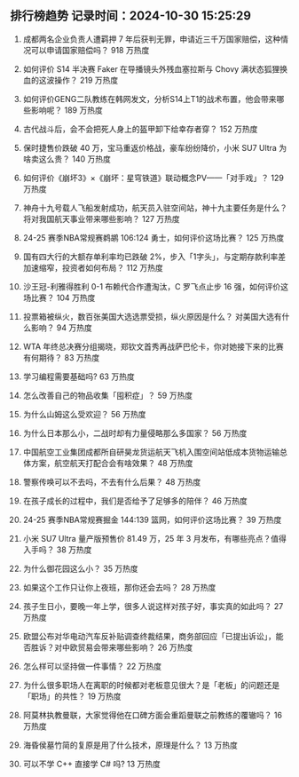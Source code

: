 
## 排行榜趋势 记录时间：2024-10-30 15:25:29
  
  1. 成都两名企业负责人遭羁押 7 年后获判无罪，申请近三千万国家赔偿，这种情况可以申请国家赔偿吗？ 918 万热度
    
  2. 如何评价 S14 半决赛 Faker 在导播镜头外残血塞拉斯与 Chovy 满状态狐狸换血的这波操作？ 219 万热度
    
  3. 如何评价GENG二队教练在韩网发文，分析S14上T1的战术布置，他会带来哪些影响呢？ 189 万热度
    
  4. 古代战斗后，会不会把死人身上的盔甲卸下给幸存者穿？ 152 万热度
    
  5. 保时捷售价跌破 40 万，宝马重返价格战，豪车纷纷降价，小米 SU7 Ultra 为啥卖这么贵？ 140 万热度
    
  6. 如何评价《崩坏3》×《崩坏：星穹铁道》联动概念PV——「对手戏」？ 129 万热度
    
  7. 神舟十九号载人飞船发射成功，航天员入驻空间站，神十九主要任务是什么？将对我国航天事业带来哪些影响？ 127 万热度
    
  8. 24-25 赛季NBA常规赛鹈鹕 106:124 勇士，如何评价这场比赛？ 125 万热度
    
  9. 国有四大行的大额存单利率均已跌破 2%，步入「1字头」，与定期存款利率差加速缩窄，投资者如何布局？ 112 万热度
    
  10. 沙王冠-利雅得胜利 0-1 布赖代合作遭淘汰，C 罗飞点止步 16 强，如何评价这场比赛？ 104 万热度
    
  11. 投票箱被纵火，数百张美国大选选票受损，纵火原因是什么？ 对美国大选有什么影响？ 94 万热度
    
  12. WTA 年终总决赛分组揭晓，郑钦文首秀再战萨巴伦卡，你对她接下来的比赛有何期待？ 83 万热度
    
  13. 学习编程需要基础吗? 63 万热度
    
  14. 怎么改善自己的物品收集「囤积症」？ 59 万热度
    
  15. 为什么山姆这么受欢迎？ 56 万热度
    
  16. 为什么日本那么小，二战时却有力量侵略那么多国家？ 56 万热度
    
  17. 中国航空工业集团成都所自研昊龙货运航天飞机入围空间站低成本货物运输总体方案，航空航天打配合会有啥效果？ 48 万热度
    
  18. 警察传唤可以不去吗，不去有什么后果？ 48 万热度
    
  19. 在孩子成长的过程中，我们是否给予了足够多的陪伴？ 46 万热度
    
  20. 24-25 赛季NBA常规赛掘金 144:139 篮网，如何评价这场比赛？ 39 万热度
    
  21. 小米 SU7 Ultra 量产版预售价 81.49 万，25 年 3 月发布，有哪些亮点？值得入手吗？ 38 万热度
    
  22. 为什么御花园这么小？ 35 万热度
    
  23. 如果这个工作只让你上夜班，那你还会去吗？ 28 万热度
    
  24. 孩子生日小，要晚一年上学，很多人说这样对孩子好，事实真的如此吗？ 27 万热度
    
  25. 欧盟公布对华电动汽车反补贴调查终裁结果，商务部回应「已提出诉讼」，能否胜诉？对中欧贸易会带来哪些影响？ 26 万热度
    
  26. 怎么样可以坚持做一件事情？ 22 万热度
    
  27. 为什么很多职场人在离职的时候都对老板意见很大？是「老板」的问题还是「职场」的共性？ 19 万热度
    
  28. 阿莫林执教曼联，大家觉得他在口碑方面会重蹈曼联之前教练的覆辙吗？ 16 万热度
    
  29. 海昏侯墓竹简的复原是用了什么技术，原理是什么？ 13 万热度
    
  30. 可以不学 C++ 直接学 C# 吗? 13 万热度
    